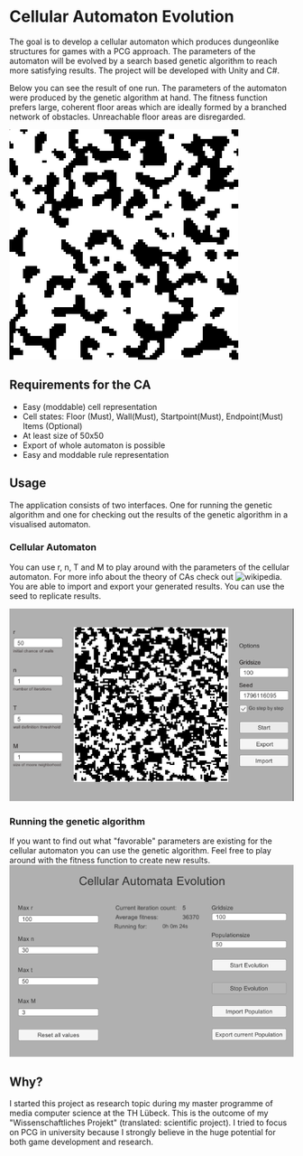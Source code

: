 # Cellular Automaton Evolution 
The goal is to develop a cellular automaton which produces dungeonlike structures for games with a PCG approach. The parameters of the automaton will be evolved by a search based genetic algorithm to reach more satisfying results. 
The project will be developed with Unity and C#. 

Below you can see the result of one run. The parameters of the automaton were produced by the genetic algorithm at hand. 
The fitness function prefers large, coherent floor areas which are ideally formed by a branched network of obstacles. Unreachable floor areas are disregarded. 

![](https://github.com/erdeanmich/cellular-automaton-evolution/blob/main/ca.gif)

## Requirements for the CA 
* Easy (moddable) cell representation
* Cell states: Floor (Must), Wall(Must), Startpoint(Must), Endpoint(Must) Items (Optional)
* At least size of 50x50 
* Export of whole automaton is possible 
* Easy and moddable rule representation 


## Usage 
The application consists of two interfaces. One for running the genetic algorithm and one for checking out the results of the genetic algorithm in a visualised automaton. 

### Cellular Automaton 
You can use r, n, T and M to play around with the parameters of the cellular automaton. For more info about the theory of CAs check out ![wikipedia](https://en.wikipedia.org/wiki/Cellular_automaton). 
You are able to import and export your generated results. You can use the seed to replicate results.

![](https://github.com/erdeanmich/cellular-automaton-evolution/blob/main/running-ca-app.png)

### Running the genetic algorithm
If you want to find out what "favorable" parameters are existing for the cellular automaton you can use the genetic algorithm. Feel free to play around with the fitness function to create new results.
![](https://github.com/erdeanmich/cellular-automaton-evolution/blob/main/ea-app.png) 

## Why? 
I started this project as research topic during my master programme of media computer science at the TH Lübeck. This is the outcome of my "Wissenschaftliches Projekt" (translated: scientific project). I tried to focus on PCG in university because I strongly believe in the huge potential for both game development and  research. 
